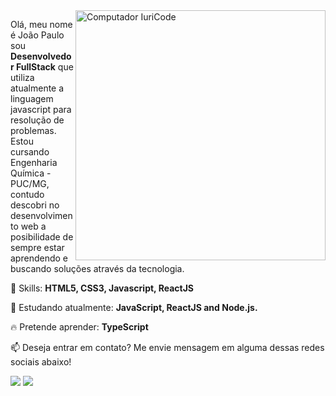 <img src="https://raw.githubusercontent.com/MicaelliMedeiros/micaellimedeiros/master/image/computer-illustration.png" min-width="400px" max-width="400px" width="400px" align="right" alt="Computador IuriCode">

<p align="left">
  Olá, meu nome é João Paulo sou <strong>Desenvolvedor FullStack</strong> que utiliza atualmente a linguagem javascript para resolução de problemas.<br>
  Estou cursando Engenharia Química - PUC/MG, contudo descobri no desenvolvimento web a posibilidade de sempre estar aprendendo e buscando soluções através da tecnologia.
</p>

<p align="left">
  🚀 Skills: <strong>HTML5, CSS3, Javascript, ReactJS</strong>
</p>

<p align="left">
  🌱 Estudando atualmente: <strong>JavaScript, ReactJS and Node.js.</strong>
</p>

<p align="left">
  🔥 Pretende aprender: <strong>TypeScript</strong>
</p>

<p align="left">
📫  Deseja entrar em contato? Me envie mensagem em alguma dessas redes sociais abaixo!
</p>

<p align="left">
<a href="mailto:jprp17@live.com" alt="Outlook">
<img src="https://img.shields.io/badge/-jprp17@live.com-e34c41?style=flat-square&labelColor=e34c41&logo=gmail&logoColor=white&link=jprp17@live.com" /></a>
  
<a href="https://www.linkedin.com/in/joaopaulorpereira" alt="Linkedin">
<img src="https://img.shields.io/badge/-Joao%20Paulo-blue?style=flat-square&logo=Linkedin&logoColor=white&link=https://www.linkedin.com/in/joaopaulorpereira" /></a>

</p>
